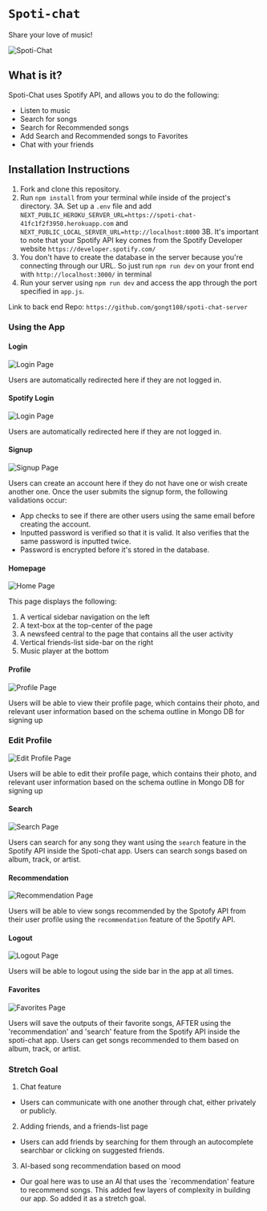 # `Spoti-chat`

Share your love of music!

![Spoti-Chat](./images/logo.png)

## What is it?

Spoti-Chat uses Spotify API, and allows you to do the following:

- Listen to music
- Search for songs
- Search for Recommended songs
- Add Search and Recommended songs to Favorites
- Chat with your friends

## Installation Instructions

1. Fork and clone this repository.
2. Run `npm install` from your terminal while inside of the project's directory.
   3A. Set up a `.env` file and add `NEXT_PUBLIC_HEROKU_SERVER_URL=https://spoti-chat-41fc1f2f3950.herokuapp.com` and `NEXT_PUBLIC_LOCAL_SERVER_URL=http://localhost:8000`
   3B. It's important to note that your Spotify API key comes from the Spotify Developer website `https://developer.spotify.com/`
3. You don't have to create the database in the server because you're connecting through our URL. So just run `npm run dev` on your front end with `http://localhost:3000/` in terminal
4. Run your server using `npm run dev` and access the app through the port specified in `app.js`.

Link to back end Repo: `https://github.com/gongt108/spoti-chat-server`

### Using the App

#### Login

![Login Page](.png)

Users are automatically redirected here if they are not logged in.

#### Spotify Login

![Login Page](.png)

Users are automatically redirected here if they are not logged in.

#### Signup

![Signup Page](.png)

Users can create an account here if they do not have one or wish create another one. Once the user submits the signup form, the following validations occur:

- App checks to see if there are other users using the same email before creating the account.
- Inputted password is verified so that it is valid. It also verifies that the same password is inputted twice.
- Password is encrypted before it's stored in the database.

#### Homepage

![Home Page](.png)

This page displays the following:

1. A vertical sidebar navigation on the left
2. A text-box at the top-center of the page
3. A newsfeed central to the page that contains all the user activity
4. Vertical friends-list side-bar on the right
5. Music player at the bottom

#### Profile

![Profile Page](.png)

Users will be able to view their profile page, which contains their photo, and relevant user information based on the schema outline in Mongo DB for signing up

### Edit Profile

![Edit Profile Page](.png)

Users will be able to edit their profile page, which contains their photo, and relevant user information based on the schema outline in Mongo DB for signing up

#### Search

![Search Page](.png)

Users can search for any song they want using the `search` feature in the Spotify API inside the Spoti-chat app. Users can search songs based on album, track, or artist.

#### Recommendation

![Recommendation Page](.png)

Users will be able to view songs recommended by the Spotofy API from their user profile using the `recommendation` feature of the Spotify API.

#### Logout

![Logout Page](.png)

Users will be able to logout using the side bar in the app at all times.

#### Favorites

![Favorites Page](/images/favorites-screen.png)

Users will save the outputs of their favorite songs, AFTER using the 'recommendation' and 'search' feature from the Spotify API inside the spoti-chat app. Users can get songs recommended to them based on album, track, or artist.

### Stretch Goal

1. Chat feature

- Users can communicate with one another through chat, either privately or publicly.

2. Adding friends, and a friends-list page

- Users can add friends by searching for them through an autocomplete searchbar or clicking on suggested friends.

3. AI-based song recommendation based on mood

- Our goal here was to use an AI that uses the `recommendation' feature to recommend songs. This added few layers of complexity in building our app. So added it as a stretch goal.

